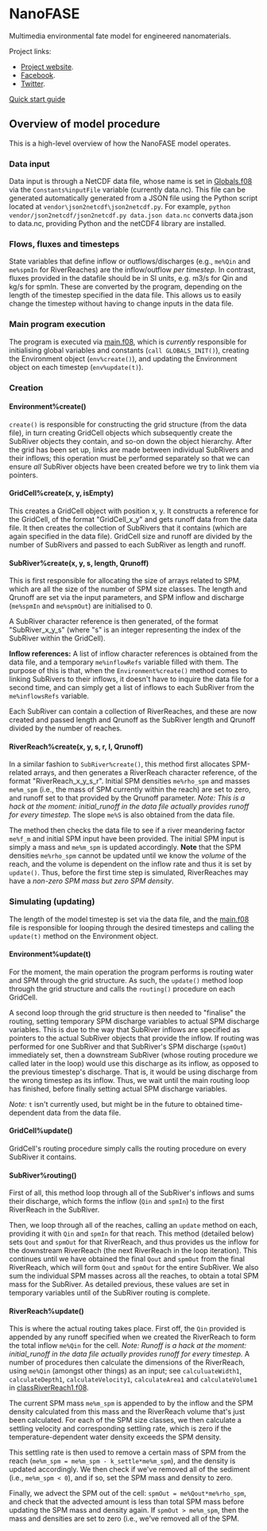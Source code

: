 # NanoFASE

Multimedia environmental fate model for engineered nanomaterials.

Project links:
 - [Project website](http://nanofase.eu/).
 - [Facebook](https://www.facebook.com/nanofase/).
 - [Twitter](https://twitter.com/NanoFASE_EU).

[Quick start guide](doc/Quickstart.md)

## Overview of model procedure

This is a high-level overview of how the NanoFASE model operates.

### Data input
Data input is through a NetCDF data file, whose name is set in [Globals.f08](src/Globals.f08) via the `Constants%inputFile` variable (currently data.nc). This file can be generated automatically generated from a JSON file using the Python script located at `vendor\json2netcdf\json2netcdf.py`. For example, `python vendor/json2netcdf/json2netcdf.py data.json data.nc` converts data.json to data.nc, providing Python and the netCDF4 library are installed.

### Flows, fluxes and timesteps
State variables that define inflow or outflows/discharges (e.g., `me%Qin` and `me%spmIn` for RiverReaches) are the inflow/outflow *per timestep*. In contrast, fluxes provided in the datafile should be in SI units, e.g. m3/s for Qin and kg/s for spmIn. These are converted by the program, depending on the length of the timestep specified in the data file. This allows us to easily change the timestep without having to change inputs in the data file.

### Main program execution
The program is executed via [main.f08](src/main.f08), which is *currently* responsible for initialising global variables and constants (`call GLOBALS_INIT()`), creating the Environment object (`env%create()`), and updating the Environment object on each timestep (`env%update(t)`).

### Creation

#### Environment%create()
`create()` is responsible for constructing the grid structure (from the data file), in turn creating GridCell objects which subsequently create the SubRiver objects they contain, and so-on down the object hierarchy. After the grid has been set up, links are made between individual SubRivers and their inflows; this operation must be performed separately so that we can ensure *all* SubRiver objects have been created before we try to link them via pointers.

#### GridCell%create(x, y, isEmpty)
This creates a GridCell object with position x, y. It constructs a reference for the GridCell, of the format "GridCell\_x\_y" and gets runoff data from the data file. It then creates the collection of SubRivers that it contains (which are again specified in the data file). GridCell size and runoff are divided by the number of SubRivers and passed to each SubRiver as length and runoff.

#### SubRiver%create(x, y, s, length, Qrunoff)
This is first responsible for allocating the size of arrays related to SPM, which are all the size of the number of SPM size classes. The length and Qrunoff are set via the input parameters, and SPM inflow and discharge (`me%spmIn` and `me%spmOut`) are initialised to 0.

A SubRiver character reference is then generated, of the format "SubRiver\_x\_y\_s" (where "s" is an integer representing the index of the SubRiver within the GridCell).

**Inflow references:** A list of inflow character references is obtained from the data file, and a temporary `me%inflowRefs` variable filled with them. The purpose of this is that, when the `Environment%create()` method comes to linking SubRivers to their inflows, it doesn't have to inquire the data file for a second time, and can simply get a list of inflows to each SubRiver from the `me%inflowsRefs` variable.

Each SubRiver can contain a collection of RiverReaches, and these are now created and passed length and Qrunoff as the SubRiver length and Qrunoff divided by the number of reaches.

#### RiverReach%create(x, y, s, r, l, Qrunoff)
In a similar fashion to `SubRiver%create()`, this method first allocates SPM-related arrays, and then generates a RiverReach character reference, of the format "RiverReach\_x\_y\_s\_r". Initial SPM densities `me%rho_spm` and masses `me%m_spm` (i.e., the mass of SPM currently within the reach) are set to zero, and runoff set to that provided by the Qrunoff parameter. *Note: This is a hack at the moment: initial_runoff in the data file actually provides runoff for every timestep.* The slope `me%S` is also obtained from the data file.

The method then checks the data file to see if a river meandering factor `me%f_m` and initial SPM input have been provided. The initial SPM input is simply a mass and `me%m_spm` is updated accordingly. **Note** that the SPM densities `me%rho_spm` cannot be updated until we know the *volume* of the reach, and the volume is dependent on the inflow rate and thus it is set by `update()`. Thus, before the first time step is simulated, RiverReaches may have a *non-zero SPM mass but zero SPM density*.

### Simulating (updating)

The length of the model timestep is set via the data file, and the [main.f08](src/main.f08) file is responsible for looping through the desired timesteps and calling the `update(t)` method on the Environment object.

#### Environment%update(t)

For the moment, the main operation the program performs is routing water and SPM through the grid structure. As such, the `update()` method loop through the grid structure and calls the `routing()` procedure on each GridCell.

A second loop through the grid structure is then needed to "finalise" the routing, setting temporary SPM discharge variables to actual SPM discharge variables. This is due to the way that SubRiver inflows are specified as pointers to the actual SubRiver objects that provide the inflow. If routing was performed for one SubRiver and that SubRiver's SPM discharge (`spmOut`) immediately set, then a downstream SubRiver (whose routing procedure we called later in the loop) would use this discharge as its inflow, as opposed to the previous timestep's discharge. That is, it would be using discharge from the wrong timestep as its inflow. Thus, we wait until the main routing loop has finished, before finally setting actual SPM discharge variables.

*Note:* `t` isn't currently used, but might be in the future to obtained time-dependent data from the data file.

#### GridCell%update()

GridCell's routing procedure simply calls the routing procedure on every SubRiver it contains.

#### SubRiver%routing()

First of all, this method loop through all of the SubRiver's inflows and sums their discharge, which forms the inflow (`Qin` and `spmIn`) to the first RiverReach in the SubRiver.

Then, we loop through all of the reaches, calling an `update` method on each, providing it with `Qin` and `spmIn` for that reach. This method (detailed below) sets `Qout` and `spmOut` for that RiverReach, and thus provides us the inflow for the downstream RiverReach (the next RiverReach in the loop iteration). This continues until we have obtained the final `Qout` and `spmOut` from the final RiverReach, which will form `Qout` and `spmOut` for the entire SubRiver. We also sum the individual SPM masses across all the reaches, to obtain a total SPM mass for the SubRiver. As detailed previous, these values are set in temporary variables until of the SubRiver routing is complete.

#### RiverReach%update()

This is where the actual routing takes place. First off, the `Qin` provided is appended by any runoff specified when we created the RiverReach to form the total inflow `me%Qin` for the cell.  *Note: Runoff is a hack at the moment: initial_runoff in the data file actually provides runoff for every timestep.* A number of procedures then calculate the dimensions of the RiverReach, using `me%Qin` (amongst other things) as an input; see `calculuateWidth1`, `calculateDepth1`, `calculateVelocity1`, `calculateArea1` and `calculateVolume1` in [classRiverReach1.f08](src/classRiverReach1.f08).

The current SPM mass `me%m_spm` is appended to by the inflow and the SPM density calculated from this mass and the RiverReach volume that's just been calculated. For each of the SPM size classes, we then calculate a settling velocity and corresponding settling rate, which is zero if the temperature-dependent water density exceeds the SPM density.

This settling rate is then used to remove a certain mass of SPM from the reach (`me%m_spm = me%m_spm - k_settle*me%m_spm`), and the density is updated accordingly. We then check if we've removed all of the sediment (i.e., `me%m_spm < 0`), and if so, set the SPM mass and density to zero.

Finally, we advect the SPM out of the cell: `spmOut = me%Qout*me%rho_spm`, and check that the advected amount is less than total SPM mass before updating the SPM mass and density again. If `spmOut > me%m_spm`, then the mass and densities are set to zero (i.e., we've removed all of the SPM.